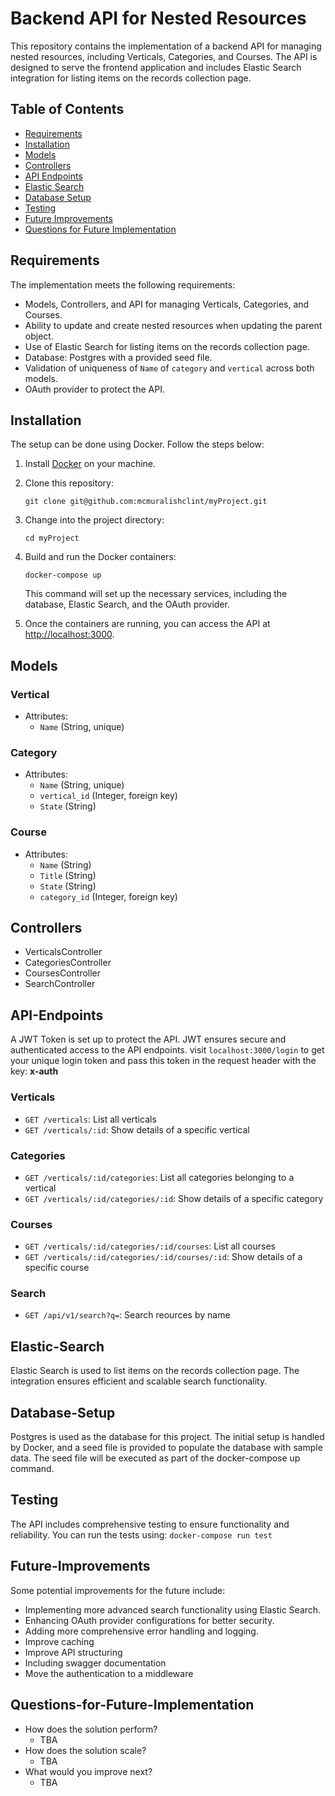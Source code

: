 # Backend API for Nested Resources

This repository contains the implementation of a backend API for managing nested resources, including Verticals, Categories, and Courses. The API is designed to serve the frontend application and includes Elastic Search integration for listing items on the records collection page.

## Table of Contents

-   [Requirements](#Requirements)
-   [Installation](#Installation)
-   [Models](#Models)
-   [Controllers](#Controllers)
-   [API Endpoints](#API-Endpoints)
-   [Elastic Search](#Elastic-Search)
-   [Database Setup](#Database-Setup)
-   [Testing](#Testing)
-   [Future Improvements](#Future-Improvements)
-   [Questions for Future Implementation](#Questions-for-Future-Implementation)

## Requirements

The implementation meets the following requirements:

-   Models, Controllers, and API for managing Verticals, Categories, and Courses.
-   Ability to update and create nested resources when updating the parent object.
-   Use of Elastic Search for listing items on the records collection page.
-   Database: Postgres with a provided seed file.
-   Validation of uniqueness of `Name` of `category` and `vertical` across both models.
-   OAuth provider to protect the API.

## Installation

The setup can be done using Docker. Follow the steps below:

1.  Install [Docker](https://www.docker.com/get-started) on your machine.
    
2.  Clone this repository:
    
    `git clone git@github.com:mcmuralishclint/myProject.git` 
    
3.  Change into the project directory:
    
    `cd myProject`
    
4.  Build and run the Docker containers:
    
    `docker-compose up` 
    
    This command will set up the necessary services, including the database, Elastic Search, and the OAuth provider.
    
5.  Once the containers are running, you can access the API at [http://localhost:3000](http://localhost:3000/).
    

## Models

### Vertical

-   Attributes:
    -   `Name` (String, unique)

### Category

-   Attributes:
    -   `Name` (String, unique)
    -   `vertical_id` (Integer, foreign key)
    -   `State` (String) 

### Course

-   Attributes:
    -   `Name` (String)
    -   `Title` (String)
    -   `State` (String) 
    -   `category_id` (Integer, foreign key)

## Controllers

-   VerticalsController
-   CategoriesController
-   CoursesController
-   SearchController

## API-Endpoints
A JWT Token is set up to protect the API. JWT ensures secure and authenticated access to the API endpoints.
visit `localhost:3000/login` to get your unique login token and pass this token in the request header with the key: **x-auth**

### Verticals

-   `GET /verticals`: List all verticals
-   `GET /verticals/:id`: Show details of a specific vertical

### Categories

-   `GET /verticals/:id/categories`: List all categories belonging to a vertical
-   `GET /verticals/:id/categories/:id`: Show details of a specific category

### Courses

-   `GET /verticals/:id/categories/:id/courses`: List all courses
-   `GET /verticals/:id/categories/:id/courses/:id`: Show details of a specific course

### Search

-   `GET /api/v1/search?q=`: Search reources by name

## Elastic-Search

Elastic Search is used to list items on the records collection page. The integration ensures efficient and scalable search functionality.

## Database-Setup

Postgres is used as the database for this project. The initial setup is handled by Docker, and a seed file is provided to populate the database with sample data. The seed file will be executed as part of the docker-compose up command.

## Testing

The API includes comprehensive testing to ensure functionality and reliability. You can run the tests using:
`docker-compose run test`

## Future-Improvements

Some potential improvements for the future include:

-   Implementing more advanced search functionality using Elastic Search.
-   Enhancing OAuth provider configurations for better security.
-   Adding more comprehensive error handling and logging.
-   Improve caching
-   Improve API structuring
-   Including swagger documentation
-   Move the authentication to a middleware

## Questions-for-Future-Implementation

-   How does the solution perform?
	- TBA
-   How does the solution scale?
	- TBA
-   What would you improve next?
	- TBA
